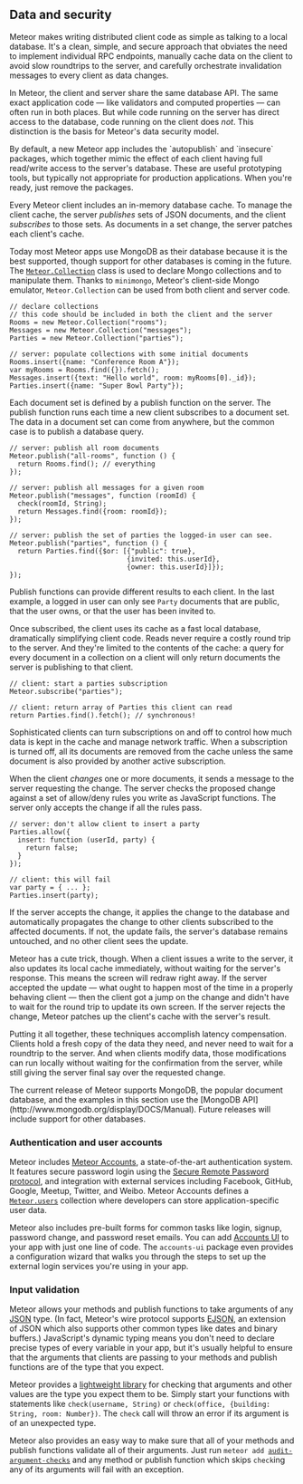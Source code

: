 <h2 id="dataandsecurity">Data and security</h2>

Meteor makes writing distributed client code as simple as talking to a
local database.  It's a clean, simple, and secure approach that obviates
the need to implement individual RPC endpoints, manually cache data on
the client to avoid slow roundtrips to the server, and carefully
orchestrate invalidation messages to every client as data changes.

In Meteor, the client and server share the same database API.  The same
exact application code &mdash; like validators and computed properties &mdash; can
often run in both places.  But while code running on the server has
direct access to the database, code running on the client does *not*.
This distinction is the basis for Meteor's data security model.

<div class="note">
By default, a new Meteor app includes the `autopublish` and `insecure`
packages, which together mimic the effect of each client having full
read/write access to the server's database.  These are useful
prototyping tools, but typically not appropriate for production
applications.  When you're ready, just remove the packages.
</div>

Every Meteor client includes an in-memory database cache.  To manage the
client cache, the server *publishes* sets of JSON documents, and the
client *subscribes* to those sets.  As documents in a set change, the
server patches each client's cache.

Today most Meteor apps use MongoDB as their database because it is the
best supported, though support for other databases is coming in the
future. The
[`Meteor.Collection`](http://docs.meteor.com/#meteor_collection) class
is used to declare Mongo collections and to manipulate them. Thanks to
`minimongo`, Meteor's client-side Mongo emulator, `Meteor.Collection`
can be used from both client and server code.

    // declare collections
    // this code should be included in both the client and the server
    Rooms = new Meteor.Collection("rooms");
    Messages = new Meteor.Collection("messages");
    Parties = new Meteor.Collection("parties");

    // server: populate collections with some initial documents
    Rooms.insert({name: "Conference Room A"});
    var myRooms = Rooms.find({}).fetch();
    Messages.insert({text: "Hello world", room: myRooms[0]._id});
    Parties.insert({name: "Super Bowl Party"});

Each document set is defined by a publish function on the server.  The
publish function runs each time a new client subscribes to a document
set.  The data in a document set can come from anywhere, but the common
case is to publish a database query.

    // server: publish all room documents
    Meteor.publish("all-rooms", function () {
      return Rooms.find(); // everything
    });

    // server: publish all messages for a given room
    Meteor.publish("messages", function (roomId) {
      check(roomId, String);
      return Messages.find({room: roomId});
    });

    // server: publish the set of parties the logged-in user can see.
    Meteor.publish("parties", function () {
      return Parties.find({$or: [{"public": true},
                                 {invited: this.userId},
                                 {owner: this.userId}]});
    });

Publish functions can provide different results to each client.  In the
last example, a logged in user can only see `Party` documents that
are public, that the user owns, or that the user has been invited to.

Once subscribed, the client uses its cache as a fast local database,
dramatically simplifying client code.  Reads never require a costly
round trip to the server.  And they're limited to the contents of the
cache: a query for every document in a collection on a client will only
return documents the server is publishing to that client.

    // client: start a parties subscription
    Meteor.subscribe("parties");

    // client: return array of Parties this client can read
    return Parties.find().fetch(); // synchronous!

Sophisticated clients can turn subscriptions on and off to control how
much data is kept in the cache and manage network traffic.  When a
subscription is turned off, all its documents are removed from the cache
unless the same document is also provided by another active
subscription.

When the client *changes* one or more documents, it sends a message to
the server requesting the change.  The server checks the proposed change
against a set of allow/deny rules you write as JavaScript functions.
The server only accepts the change if all the rules pass.

    // server: don't allow client to insert a party
    Parties.allow({
      insert: function (userId, party) {
        return false;
      }
    });

    // client: this will fail
    var party = { ... };
    Parties.insert(party);

If the server accepts the change, it applies the change to the database
and automatically propagates the change to other clients subscribed to
the affected documents.  If not, the update fails, the server's database
remains untouched, and no other client sees the update.

Meteor has a cute trick, though.  When a client issues a write to the
server, it also updates its local cache immediately, without waiting for
the server's response.  This means the screen will redraw right away.
If the server accepted the update &mdash; what ought to happen most of the
time in a properly behaving client &mdash; then the client got a jump on the
change and didn't have to wait for the round trip to update its own
screen.  If the server rejects the change, Meteor patches up the
client's cache with the server's result.

Putting it all together, these techniques accomplish latency
compensation.  Clients hold a fresh copy of the data they need, and
never need to wait for a roundtrip to the server. And when clients
modify data, those modifications can run locally without waiting for the
confirmation from the server, while still giving the server final say
over the requested change.

<div class="note">
The current release of Meteor supports MongoDB, the popular document
database, and the examples in this section use the
        [MongoDB API](http://www.mongodb.org/display/DOCS/Manual).  Future
releases will include support for other databases.
</div>

<h3 id="dataandsecurity-authentication">Authentication and user accounts</h3>

Meteor includes [Meteor Accounts](#accounts_api), a state-of-the-art
authentication system. It features secure password login using the
[Secure Remote Password
protocol](http://en.wikipedia.org/wiki/Secure_Remote_Password_protocol),
and integration with external services including Facebook, GitHub,
Google, Meetup, Twitter, and Weibo. Meteor Accounts defines a
[`Meteor.users`](#meteor_users) collection where developers can store
application-specific user data.

Meteor also includes pre-built forms for common tasks like login, signup,
password change, and password reset emails. You can add [Accounts
UI](#accountsui) to your app with just one line of code. The `accounts-ui` package even provides a configuration wizard that walks you through the steps to
set up the external login services you're using in your app.

<h3 id="dataandsecurity-validation">Input validation</h3>

Meteor allows your methods and publish functions to take arguments of any
[JSON](http://json.org/) type. (In fact, Meteor's wire protocol supports
[EJSON](#ejson), an extension of JSON which also supports other common types
like dates and binary buffers.) JavaScript's dynamic typing means you don't need
to declare precise types of every variable in your app, but it's usually helpful
to ensure that the arguments that clients are passing to your methods and
publish functions are of the type that you expect.

Meteor provides a [lightweight library](#match) for checking that arguments and
other values are the type you expect them to be. Simply start your functions
with statements like `check(username, String)` or
`check(office, {building: String, room: Number})`. The `check` call will
throw an error if its argument is of an unexpected type.

Meteor also provides an easy way to make sure that all of your methods
and publish functions validate all of their arguments. Just run
<code>meteor add [audit-argument-checks](#auditargumentchecks)</code> and any
method or publish function which skips `check`ing any of its arguments will fail
with an exception.
